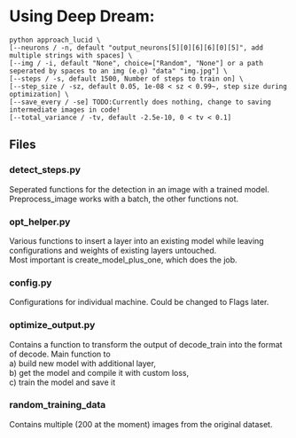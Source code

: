 # Using Deep Dream:
```shell
python approach_lucid \
[--neurons / -n, default "output_neurons[5][0][6][6][0][5]", add multiple strings with spaces] \
[--img / -i, default "None", choice=["Random", "None"] or a path seperated by spaces to an img (e.g) "data" "img.jpg"] \
[--steps / -s, default 1500, Number of steps to train on] \
[--step_size / -sz, default 0.05, 1e-08 < sz < 0.99~, step size during optimization] \
[--save_every / -se] TODO:Currently does nothing, change to saving intermediate images in code!
[--total_variance / -tv, default -2.5e-10, 0 < tv < 0.1]
```






## Files
### detect_steps.py
Seperated functions for the detection in an image with a trained model. Preprocess_image works with a batch, the other functions not.

### opt_helper.py
Various functions to insert a layer into an existing model while leaving configurations and weights of existing layers untouched.  
Most important is create_model_plus_one, which does the job.

### config.py
Configurations for individual machine. Could be changed to Flags later.

### optimize_output.py
Contains a function to transform the output of decode_train into the format of decode.
Main function to  
a) build new model with additional layer,  
b) get the model and compile it with custom loss,  
c) train the model and save it

### random_training_data
Contains multiple (200 at the moment) images from the original dataset.
